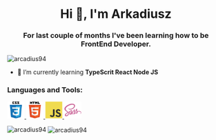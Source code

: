 <h1 align="center">Hi 👋, I'm Arkadiusz</h1>
<h3 align="center">For last couple of  months I've been learning how to be FrontEnd Developer.</h3>

<p align="left"> <img src="https://komarev.com/ghpvc/?username=arcadius94&label=Profile%20views&color=0e75b6&style=flat" alt="arcadius94" /> </p>



- 🌱 I’m currently learning **TypeScrit React Node JS**


<h3 align="left">Languages and Tools:</h3>
<p align="left"> <a href="https://www.w3schools.com/css/" target="_blank" rel="noreferrer"> <img src="https://raw.githubusercontent.com/devicons/devicon/master/icons/css3/css3-original-wordmark.svg" alt="css3" width="40" height="40"/> </a> <a href="https://www.w3.org/html/" target="_blank" rel="noreferrer"> <img src="https://raw.githubusercontent.com/devicons/devicon/master/icons/html5/html5-original-wordmark.svg" alt="html5" width="40" height="40"/> </a> <a href="https://developer.mozilla.org/en-US/docs/Web/JavaScript" target="_blank" rel="noreferrer"> <img src="https://raw.githubusercontent.com/devicons/devicon/master/icons/javascript/javascript-original.svg" alt="javascript" width="40" height="40"/> </a> <a href="https://sass-lang.com" target="_blank" rel="noreferrer"> <img src="https://raw.githubusercontent.com/devicons/devicon/master/icons/sass/sass-original.svg" alt="sass" width="40" height="40"/> </a> </p>

<p><img align="left" src="https://github-readme-stats.vercel.app/api/top-langs?username=arcadius94&show_icons=true&locale=en&layout=compact" alt="arcadius94" /></p>

<p>&nbsp;<img align="center" src="https://github-readme-stats.vercel.app/api?username=arcadius94&show_icons=true&locale=en" alt="arcadius94" /></p>

<!--
**Arcadius94/Arcadius94** is a ✨ _special_ ✨ repository because its `README.md` (this file) appears on your GitHub profile.

Here are some ideas to get you started:

- 🔭 I’m currently working on ...
- 🌱 I’m currently learning ...
- 👯 I’m looking to collaborate on ...
- 🤔 I’m looking for help with ...
- 💬 Ask me about ...
- 📫 How to reach me: ...
- 😄 Pronouns: ...
- ⚡ Fun fact: ...
-->
